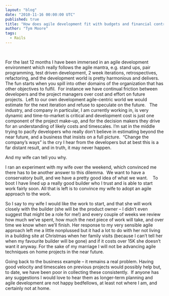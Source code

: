 ```yaml
---
layout: "blog"
date: "2010-11-16 00:00:00 UTC"
published: true
title: "How does agile development fit with budgets and financial controls?"
author: "Tym Moore"
tags:
  - Rails
---
```


<p class="MsoNormal">&nbsp;</p>
<p class="MsoNormal">For the last 12 months I have been immersed in an agile development environment which really follows the agile mantra, e.g. stand ups, pair programming, test driven development, 2 week iterations, retrospectives, refactoring, and the development world is pretty harmonious and delivers. The fun starts when you spill into other domains of the organization that has other objectives to fulfil. &nbsp;For instance we have continual friction between developers and the project managers over cost and effort on future projects. &nbsp;Left to our own development agile-centric world we would estimate for the next iteration and refuse to speculate on the future. &nbsp; The industry, and company in particular, I am currently working in, is very dynamic and time-to-market is critical and development cost is just one component of the project make&ndash;up, and for the decision makers they drive for an understanding of likely costs and timescales. I&rsquo;m sat in the middle trying to pacify developers who really don&rsquo;t believe in estimating beyond the near future, and a business that insists on a full picture. &nbsp;&ldquo;Change the company&rsquo;s ways&rdquo; is the cry I hear from the developers but at best this is a far distant result, and in truth, it may never happen.&nbsp;</p>
<p class="MsoNormal">And my wife can tell you why.</p>
<p class="MsoNormal">I ran an experiment with my wife over the weekend, which convinced me there has to be another answer to this dilemma. &nbsp;We want to have a conservatory built, and we have a pretty good idea of what we want. &nbsp; &nbsp;To boot I have lined up a really good builder who I trust and is able to start work fairly soon. All that is left is to convince my wife to adopt an agile approach to the work.</p>
<p class="MsoNormal">So I say to my wife I would like the work to start, and that she will work closely with the builder (she will be the product owner &ndash; I didn&rsquo;t even suggest that might be a role for me!) and every couple of weeks we review how much we&rsquo;ve spent, how much the next piece of work will take, and over time we know when we&rsquo;ll finish. Her response to my very sensible agile approach left me a little nonplussed but it had a lot to do with her not living in a building site at Christmas when her family visits (because I can&rsquo;t tell her when my favourite builder will be gone) and if it costs over 15K she doesn&rsquo;t want it anyway. For the sake of my marriage I will not be advancing agile techniques on home projects in the near future.</p>
<p class="MsoNormal">Going back to the business example &ndash; it remains a real problem. Having good velocity and timescales on previous projects would possibly help but, to date, we have been poor in collecting these consistently. &nbsp;If anyone has any suggestions I would love to hear them as longer-term planning and agile development are not happy bedfellows, at least not where I am, and certainly not at home.</p>

